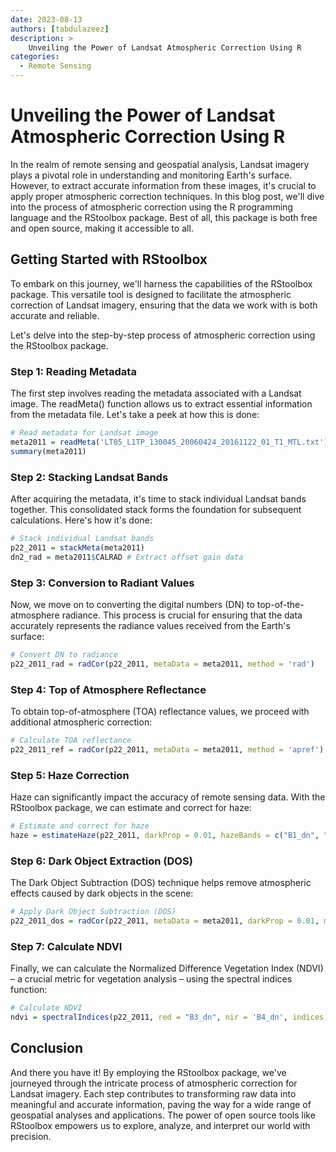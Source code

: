 ```yaml
---
date: 2023-08-13
authors: [tabdulazeez]
description: >
    Unveiling the Power of Landsat Atmospheric Correction Using R
categories:
  - Remote Sensing 
---
```


# Unveiling the Power of Landsat Atmospheric Correction Using R
In the realm of remote sensing and geospatial analysis, Landsat imagery plays a pivotal role in understanding and monitoring Earth's surface. However, to extract accurate information from these images, it's crucial to apply proper atmospheric correction techniques. In this blog post, we'll dive into the process of atmospheric correction using the R programming language and the RStoolbox package. Best of all, this package is both free and open source, making it accessible to all.

<!-- more -->

## Getting Started with RStoolbox
To embark on this journey, we'll harness the capabilities of the RStoolbox package. This versatile tool is designed to facilitate the atmospheric correction of Landsat imagery, ensuring that the data we work with is both accurate and reliable.

Let's delve into the step-by-step process of atmospheric correction using the RStoolbox package.

### Step 1: Reading Metadata
The first step involves reading the metadata associated with a Landsat image. The readMeta() function allows us to extract essential information from the metadata file. Let's take a peek at how this is done:

```R
# Read metadata for Landsat image
meta2011 = readMeta('LT05_L1TP_130045_20060424_20161122_01_T1_MTL.txt')
summary(meta2011)

```

### Step 2: Stacking Landsat Bands
After acquiring the metadata, it's time to stack individual Landsat bands together. This consolidated stack forms the foundation for subsequent calculations. Here's how it's done:

```R
# Stack individual Landsat bands
p22_2011 = stackMeta(meta2011)
dn2_rad = meta2011$CALRAD # Extract offset gain data

```

### Step 3: Conversion to Radiant Values
Now, we move on to converting the digital numbers (DN) to top-of-the-atmosphere radiance. This process is crucial for ensuring that the data accurately represents the radiance values received from the Earth's surface:

```R 
# Convert DN to radiance
p22_2011_rad = radCor(p22_2011, metaData = meta2011, method = 'rad')

```

### Step 4: Top of Atmosphere Reflectance
To obtain top-of-atmosphere (TOA) reflectance values, we proceed with additional atmospheric correction:

```R 
# Calculate TOA reflectance
p22_2011_ref = radCor(p22_2011, metaData = meta2011, method = 'apref')

```

### Step 5: Haze Correction
Haze can significantly impact the accuracy of remote sensing data. With the RStoolbox package, we can estimate and correct for haze:

```R
# Estimate and correct for haze
haze = estimateHaze(p22_2011, darkProp = 0.01, hazeBands = c("B1_dn", "B2_dn", "B3_dn", "B4_dn"))

```

### Step 6: Dark Object Extraction (DOS)
The Dark Object Subtraction (DOS) technique helps remove atmospheric effects caused by dark objects in the scene:

```R
# Apply Dark Object Subtraction (DOS)
p22_2011_dos = radCor(p22_2011, metaData = meta2011, darkProp = 0.01, method = 'dos')

```

### Step 7: Calculate NDVI
Finally, we can calculate the Normalized Difference Vegetation Index (NDVI) – a crucial metric for vegetation analysis – using the spectral indices function:

```R
# Calculate NDVI
ndvi = spectralIndices(p22_2011, red = "B3_dn", nir = 'B4_dn', indices = 'NDVI')
```


## Conclusion
And there you have it! By employing the RStoolbox package, we've journeyed through the intricate process of atmospheric correction for Landsat imagery. Each step contributes to transforming raw data into meaningful and accurate information, paving the way for a wide range of geospatial analyses and applications. The power of open source tools like RStoolbox empowers us to explore, analyze, and interpret our world with precision.


